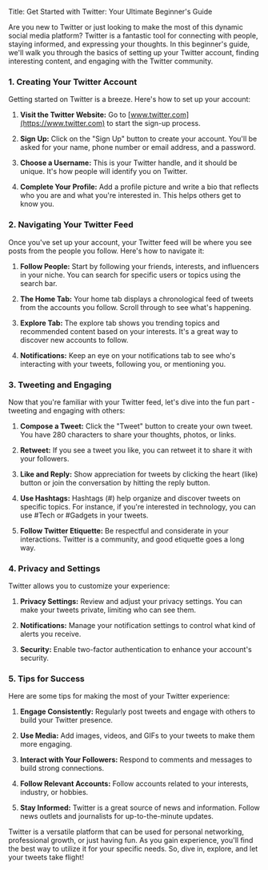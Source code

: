 Title: Get Started with Twitter: Your Ultimate Beginner's Guide

Are you new to Twitter or just looking to make the most of this dynamic social media platform? Twitter is a fantastic tool for connecting with people, staying informed, and expressing your thoughts. In this beginner's guide, we'll walk you through the basics of setting up your Twitter account, finding interesting content, and engaging with the Twitter community.

### 1. Creating Your Twitter Account

Getting started on Twitter is a breeze. Here's how to set up your account:

1. **Visit the Twitter Website:** Go to [www.twitter.com](https://www.twitter.com) to start the sign-up process.

2. **Sign Up:** Click on the "Sign Up" button to create your account. You'll be asked for your name, phone number or email address, and a password.

3. **Choose a Username:** This is your Twitter handle, and it should be unique. It's how people will identify you on Twitter.

4. **Complete Your Profile:** Add a profile picture and write a bio that reflects who you are and what you're interested in. This helps others get to know you.

### 2. Navigating Your Twitter Feed

Once you've set up your account, your Twitter feed will be where you see posts from the people you follow. Here's how to navigate it:

1. **Follow People:** Start by following your friends, interests, and influencers in your niche. You can search for specific users or topics using the search bar.

2. **The Home Tab:** Your home tab displays a chronological feed of tweets from the accounts you follow. Scroll through to see what's happening.

3. **Explore Tab:** The explore tab shows you trending topics and recommended content based on your interests. It's a great way to discover new accounts to follow.

4. **Notifications:** Keep an eye on your notifications tab to see who's interacting with your tweets, following you, or mentioning you.

### 3. Tweeting and Engaging

Now that you're familiar with your Twitter feed, let's dive into the fun part - tweeting and engaging with others:

1. **Compose a Tweet:** Click the "Tweet" button to create your own tweet. You have 280 characters to share your thoughts, photos, or links.

2. **Retweet:** If you see a tweet you like, you can retweet it to share it with your followers.

3. **Like and Reply:** Show appreciation for tweets by clicking the heart (like) button or join the conversation by hitting the reply button.

4. **Use Hashtags:** Hashtags (#) help organize and discover tweets on specific topics. For instance, if you're interested in technology, you can use #Tech or #Gadgets in your tweets.

5. **Follow Twitter Etiquette:** Be respectful and considerate in your interactions. Twitter is a community, and good etiquette goes a long way.

### 4. Privacy and Settings

Twitter allows you to customize your experience:

1. **Privacy Settings:** Review and adjust your privacy settings. You can make your tweets private, limiting who can see them.

2. **Notifications:** Manage your notification settings to control what kind of alerts you receive.

3. **Security:** Enable two-factor authentication to enhance your account's security.

### 5. Tips for Success

Here are some tips for making the most of your Twitter experience:

1. **Engage Consistently:** Regularly post tweets and engage with others to build your Twitter presence.

2. **Use Media:** Add images, videos, and GIFs to your tweets to make them more engaging.

3. **Interact with Your Followers:** Respond to comments and messages to build strong connections.

4. **Follow Relevant Accounts:** Follow accounts related to your interests, industry, or hobbies.

5. **Stay Informed:** Twitter is a great source of news and information. Follow news outlets and journalists for up-to-the-minute updates.

Twitter is a versatile platform that can be used for personal networking, professional growth, or just having fun. As you gain experience, you'll find the best way to utilize it for your specific needs. So, dive in, explore, and let your tweets take flight!